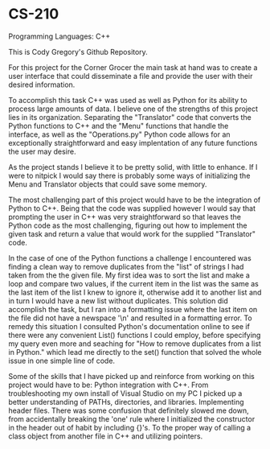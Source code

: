 # CS-210
Programming Languages: C++ 

This is Cody Gregory's Github Repository.

For this project for the Corner Grocer the main task at hand was to create a user interface that could disseminate a file and provide the user with their desired information.

To accomplish this task C++ was used as well as Python for its ability to process large amounts of data. I believe one of the strengths of this project lies in its organization. Separating the "Translator" code that converts the Python functions to C++ and the "Menu" functions that handle the interface, as well as the "Operations.py" Python code allows for an exceptionally straightforward and easy implentation of any future functions the user may desire. 

As the project stands I believe it to be pretty solid, with little to enhance. If I were to nitpick I would say there is probably some ways of initializing the Menu and Translator objects that could save some memory.

The most challenging part of this project would have to be the integration of Python to C++. Being that the code was supplied however I would say that prompting the user in C++ was very straightforward so that leaves the Python code as the most challenging, figuring out how to implement the given task and return a value that would work for the supplied "Translator" code. 

In the case of one of the Python functions a challenge I encountered was finding a clean way to remove duplicates from the "list" of strings I had taken from the the given file. My first idea was to sort the list and make a loop and compare two values, if the current item in the list was the same as the last item of the list I knew to ignore it, otherwise add it to another list and in turn I would have a new list without duplicates. This solution did accomplish the task, but I ran into a formatting issue where the last item on the file did not have a newspace '\n' and resulted in a formatting error. To remedy this situation I consulted Python's documentation online to see if there were any convenient List() functions I could employ, before specifying my query even more and seaching for "How to remove duplicates from a list in Python." which lead me directly to the set() function that solved the whole issue in one simple line of code. 

Some of the skills that I have picked up and reinforce from working on this project would have to be:
  Python integration with C++. From troubleshooting my own install of Visual Studio on my PC I picked up a better understanding of PATHs, directories, and libraries. 
  Implementing header files. There was some confusion that definitely slowed me down, from accidentally breaking the 'one' rule where I initialized the constructor in the header out of habit by including {}'s. To the proper way of calling a class object from another file in C++ and utilizing pointers. 
